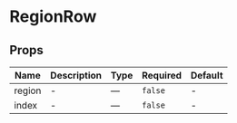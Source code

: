 # RegionRow

## Props

<!-- @vuese:RegionRow:props:start -->
|Name|Description|Type|Required|Default|
|---|---|---|---|---|
|region|-|—|`false`|-|
|index|-|—|`false`|-|

<!-- @vuese:RegionRow:props:end -->


